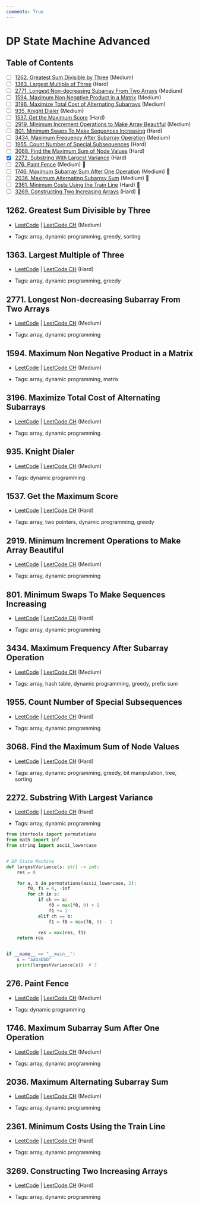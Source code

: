 ```yaml
---
comments: True
---
```


# DP State Machine Advanced

## Table of Contents

- [ ] [1262. Greatest Sum Divisible by Three](https://leetcode.cn/problems/greatest-sum-divisible-by-three/) (Medium)
- [ ] [1363. Largest Multiple of Three](https://leetcode.cn/problems/largest-multiple-of-three/) (Hard)
- [ ] [2771. Longest Non-decreasing Subarray From Two Arrays](https://leetcode.cn/problems/longest-non-decreasing-subarray-from-two-arrays/) (Medium)
- [ ] [1594. Maximum Non Negative Product in a Matrix](https://leetcode.cn/problems/maximum-non-negative-product-in-a-matrix/) (Medium)
- [ ] [3196. Maximize Total Cost of Alternating Subarrays](https://leetcode.cn/problems/maximize-total-cost-of-alternating-subarrays/) (Medium)
- [ ] [935. Knight Dialer](https://leetcode.cn/problems/knight-dialer/) (Medium)
- [ ] [1537. Get the Maximum Score](https://leetcode.cn/problems/get-the-maximum-score/) (Hard)
- [ ] [2919. Minimum Increment Operations to Make Array Beautiful](https://leetcode.cn/problems/minimum-increment-operations-to-make-array-beautiful/) (Medium)
- [ ] [801. Minimum Swaps To Make Sequences Increasing](https://leetcode.cn/problems/minimum-swaps-to-make-sequences-increasing/) (Hard)
- [ ] [3434. Maximum Frequency After Subarray Operation](https://leetcode.cn/problems/maximum-frequency-after-subarray-operation/) (Medium)
- [ ] [1955. Count Number of Special Subsequences](https://leetcode.cn/problems/count-number-of-special-subsequences/) (Hard)
- [ ] [3068. Find the Maximum Sum of Node Values](https://leetcode.cn/problems/find-the-maximum-sum-of-node-values/) (Hard)
- [x] [2272. Substring With Largest Variance](https://leetcode.cn/problems/substring-with-largest-variance/) (Hard)
- [ ] [276. Paint Fence](https://leetcode.cn/problems/paint-fence/) (Medium) 👑
- [ ] [1746. Maximum Subarray Sum After One Operation](https://leetcode.cn/problems/maximum-subarray-sum-after-one-operation/) (Medium) 👑
- [ ] [2036. Maximum Alternating Subarray Sum](https://leetcode.cn/problems/maximum-alternating-subarray-sum/) (Medium) 👑
- [ ] [2361. Minimum Costs Using the Train Line](https://leetcode.cn/problems/minimum-costs-using-the-train-line/) (Hard) 👑
- [ ] [3269. Constructing Two Increasing Arrays](https://leetcode.cn/problems/constructing-two-increasing-arrays/) (Hard) 👑

## 1262. Greatest Sum Divisible by Three

-   [LeetCode](https://leetcode.com/problems/greatest-sum-divisible-by-three/) | [LeetCode CH](https://leetcode.cn/problems/greatest-sum-divisible-by-three/) (Medium)

-   Tags: array, dynamic programming, greedy, sorting

## 1363. Largest Multiple of Three

-   [LeetCode](https://leetcode.com/problems/largest-multiple-of-three/) | [LeetCode CH](https://leetcode.cn/problems/largest-multiple-of-three/) (Hard)

-   Tags: array, dynamic programming, greedy

## 2771. Longest Non-decreasing Subarray From Two Arrays

-   [LeetCode](https://leetcode.com/problems/longest-non-decreasing-subarray-from-two-arrays/) | [LeetCode CH](https://leetcode.cn/problems/longest-non-decreasing-subarray-from-two-arrays/) (Medium)

-   Tags: array, dynamic programming

## 1594. Maximum Non Negative Product in a Matrix

-   [LeetCode](https://leetcode.com/problems/maximum-non-negative-product-in-a-matrix/) | [LeetCode CH](https://leetcode.cn/problems/maximum-non-negative-product-in-a-matrix/) (Medium)

-   Tags: array, dynamic programming, matrix

## 3196. Maximize Total Cost of Alternating Subarrays

-   [LeetCode](https://leetcode.com/problems/maximize-total-cost-of-alternating-subarrays/) | [LeetCode CH](https://leetcode.cn/problems/maximize-total-cost-of-alternating-subarrays/) (Medium)

-   Tags: array, dynamic programming

## 935. Knight Dialer

-   [LeetCode](https://leetcode.com/problems/knight-dialer/) | [LeetCode CH](https://leetcode.cn/problems/knight-dialer/) (Medium)

-   Tags: dynamic programming

## 1537. Get the Maximum Score

-   [LeetCode](https://leetcode.com/problems/get-the-maximum-score/) | [LeetCode CH](https://leetcode.cn/problems/get-the-maximum-score/) (Hard)

-   Tags: array, two pointers, dynamic programming, greedy

## 2919. Minimum Increment Operations to Make Array Beautiful

-   [LeetCode](https://leetcode.com/problems/minimum-increment-operations-to-make-array-beautiful/) | [LeetCode CH](https://leetcode.cn/problems/minimum-increment-operations-to-make-array-beautiful/) (Medium)

-   Tags: array, dynamic programming

## 801. Minimum Swaps To Make Sequences Increasing

-   [LeetCode](https://leetcode.com/problems/minimum-swaps-to-make-sequences-increasing/) | [LeetCode CH](https://leetcode.cn/problems/minimum-swaps-to-make-sequences-increasing/) (Hard)

-   Tags: array, dynamic programming

## 3434. Maximum Frequency After Subarray Operation

-   [LeetCode](https://leetcode.com/problems/maximum-frequency-after-subarray-operation/) | [LeetCode CH](https://leetcode.cn/problems/maximum-frequency-after-subarray-operation/) (Medium)

-   Tags: array, hash table, dynamic programming, greedy, prefix sum

## 1955. Count Number of Special Subsequences

-   [LeetCode](https://leetcode.com/problems/count-number-of-special-subsequences/) | [LeetCode CH](https://leetcode.cn/problems/count-number-of-special-subsequences/) (Hard)

-   Tags: array, dynamic programming

## 3068. Find the Maximum Sum of Node Values

-   [LeetCode](https://leetcode.com/problems/find-the-maximum-sum-of-node-values/) | [LeetCode CH](https://leetcode.cn/problems/find-the-maximum-sum-of-node-values/) (Hard)

-   Tags: array, dynamic programming, greedy, bit manipulation, tree, sorting

## 2272. Substring With Largest Variance

-   [LeetCode](https://leetcode.com/problems/substring-with-largest-variance/) | [LeetCode CH](https://leetcode.cn/problems/substring-with-largest-variance/) (Hard)

-   Tags: array, dynamic programming

```python title="2272. Substring With Largest Variance - Python Solution"
from itertools import permutations
from math import inf
from string import ascii_lowercase


# DP State Machine
def largestVariance(s: str) -> int:
    res = 0

    for a, b in permutations(ascii_lowercase, 2):
        f0, f1 = 0, -inf
        for ch in s:
            if ch == a:
                f0 = max(f0, 0) + 1
                f1 += 1
            elif ch == b:
                f1 = f0 = max(f0, 0) - 1

            res = max(res, f1)
    return res


if __name__ == "__main__":
    s = "aababbb"
    print(largestVariance(s))  # 3

```

## 276. Paint Fence

-   [LeetCode](https://leetcode.com/problems/paint-fence/) | [LeetCode CH](https://leetcode.cn/problems/paint-fence/) (Medium)

-   Tags: dynamic programming

## 1746. Maximum Subarray Sum After One Operation

-   [LeetCode](https://leetcode.com/problems/maximum-subarray-sum-after-one-operation/) | [LeetCode CH](https://leetcode.cn/problems/maximum-subarray-sum-after-one-operation/) (Medium)

-   Tags: array, dynamic programming

## 2036. Maximum Alternating Subarray Sum

-   [LeetCode](https://leetcode.com/problems/maximum-alternating-subarray-sum/) | [LeetCode CH](https://leetcode.cn/problems/maximum-alternating-subarray-sum/) (Medium)

-   Tags: array, dynamic programming

## 2361. Minimum Costs Using the Train Line

-   [LeetCode](https://leetcode.com/problems/minimum-costs-using-the-train-line/) | [LeetCode CH](https://leetcode.cn/problems/minimum-costs-using-the-train-line/) (Hard)

-   Tags: array, dynamic programming

## 3269. Constructing Two Increasing Arrays

-   [LeetCode](https://leetcode.com/problems/constructing-two-increasing-arrays/) | [LeetCode CH](https://leetcode.cn/problems/constructing-two-increasing-arrays/) (Hard)

-   Tags: array, dynamic programming
